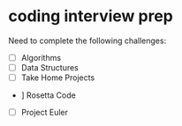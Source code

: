 # coding interview prep
Need to complete the following challenges:
- [ ] Algorithms
- [ ] Data Structures
- [ ] Take Home Projects
-  ] Rosetta Code
- [ ] Project Euler

